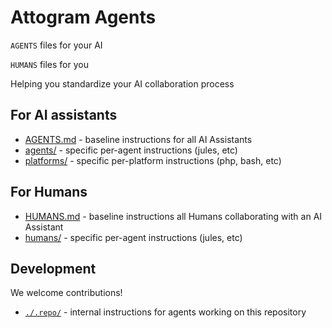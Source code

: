 # Attogram Agents

`AGENTS` files for your AI

`HUMANS` files for you

Helping you standardize your AI collaboration process

## For AI assistants
- [AGENTS.md](./AGENTS.md) - baseline instructions for all AI Assistants
- [agents/](./agents/) - specific per-agent instructions (jules, etc)
- [platforms/](./platforms/) - specific per-platform instructions (php, bash, etc)
  
## For Humans
- [HUMANS.md](./HUMANS.md) - baseline instructions all Humans collaborating with an AI Assistant
- [humans/](./humans/) - specific per-agent instructions (jules, etc)

## Development

We welcome contributions!

- [`./.repo/`](./.repo/) - internal instructions for agents working on this repository
